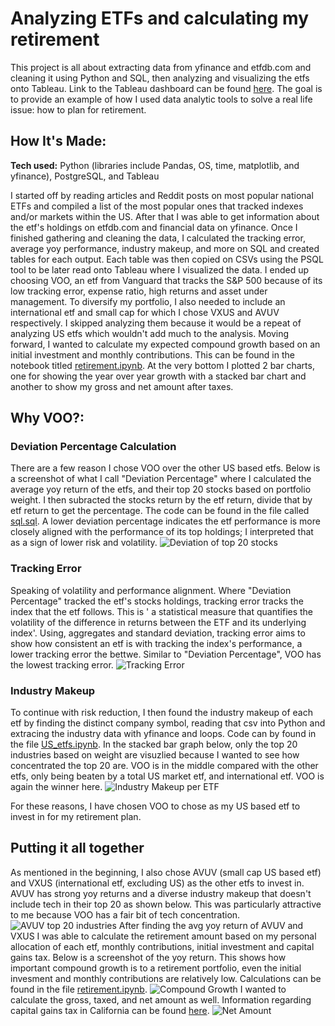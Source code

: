# Analyzing ETFs and calculating my retirement
This project is all about extracting data from yfinance and etfdb.com and cleaning it using Python and SQL, then analyzing and visualizing the etfs onto Tableau. Link to the Tableau dashboard can be found [here](https://public.tableau.com/app/profile/jason.lee2654/viz/ETFResearchProject/Dashboard1). 
The goal is to provide an example of how I used data analytic tools to solve a real life issue: how to plan for retirement.

## How It's Made:

**Tech used:** Python (libraries include Pandas, OS, time, matplotlib, and yfinance), PostgreSQL, and Tableau

I started off by reading articles and Reddit posts on most popular national ETFs and compiled a list of the most popular ones that tracked indexes and/or markets within the US. After that I was able to get information about the etf's holdings on etfdb.com and financial data on yfinance. 
Once I finished gathering and cleaning the data, I calculated the tracking error, average yoy performance, industry makeup, and more on SQL and created tables for each output. Each table was then copied on CSVs using the PSQL tool to be later read onto Tableau where I visualized the data.
I ended up choosing VOO, an etf from Vanguard that tracks the S&P 500 because of its low tracking error, expense ratio, high returns and asset under management. To diversify my portfolio, I also needed to include an international etf and small cap for which I chose VXUS and AVUV respectively. 
I skipped analyzing them because it would be a repeat of analyzing US etfs which wouldn't add much to the analysis. Moving forward, I wanted to calculate my expected compound growth based on an initial investment and monthly contributions. 
This can be found in the notebook titled [retirement.ipynb](https://github.com/JasonSTLee/retirement-analysis/blob/main/retirement.ipynb). At the very bottom I plotted 2 bar charts, one for showing the year over year growth with a stacked bar chart and another to show my gross and net amount after taxes.


## Why VOO?:

### Deviation Percentage Calculation

There are a few reason I chose VOO over the other US based etfs. Below is a screenshot of what I call "Deviation Percentage" where I calculated the average yoy return of the etfs, and their top 20 stocks based on portfolio weight. I then subracted the stocks return by the etf return, divide that by 
etf return to get the percentage. The code can be found in the file called [sql.sql](https://github.com/JasonSTLee/Retirement-Analysis/blob/main/sql.sql). A lower deviation percentage indicates the etf performance is more closely aligned with the performance of its top holdings; I interpreted that
as a sign of lower risk and volatility.
![Deviation of top 20 stocks](https://github.com/user-attachments/assets/473fc30e-bcda-462e-95d2-614d80484205)

### Tracking Error

Speaking of volatility and performance alignment. Where "Deviation Percentage" tracked the etf's stocks holdings, tracking error tracks the index that the etf follows. This is ' a statistical measure that quantifies the volatility of the difference in returns between the ETF and its underlying index'.
Using, aggregates and standard deviation, tracking error aims to show how consistent an etf is with tracking the index's performance, a lower tracking error the bettwe. Similar to "Deviation Percentage", VOO has the lowest tracking error.
![Tracking Error](https://github.com/user-attachments/assets/4757f103-17a0-418b-af5c-a995ea60f2ea)

### Industry Makeup

To continue with risk reduction, I then found the industry makeup of each etf by finding the distinct company symbol, reading that csv into Python and extracing the industry data with yfinance and loops. Code can by found in the file [US_etfs.ipynb](https://github.com/JasonSTLee/Retirement-Analysis/blob/main/US_etfs.ipynb). In the stacked bar graph below, only the top 20 industries based on weight are visuzlied because I wanted to see how concentrated the top 20 are. VOO is in the middle compared with the other etfs, only being beaten by a total US market etf, and international etf. VOO is again the winner here.
![Industry Makeup per ETF](https://github.com/user-attachments/assets/391b936f-ee70-476d-b9f7-17a4ce3d4914)


For these reasons, I have chosen VOO to chose as my US based etf to invest in for my retirement plan.

## Putting it all together

As mentioned in the beginning, I also chose AVUV (small cap US based etf) and VXUS (international etf, excluding US) as the other etfs to invest in. AVUV has strong yoy returns and a diverse industry makeup that doesn't include tech in their top 20 as shown below. This was particularly attractive to me because VOO has a fair bit of tech concentration.
![AVUV top 20 industries](https://github.com/user-attachments/assets/7df5ad61-313c-48bb-a00f-4121e2730491)
After finding the avg yoy return of AVUV and VXUS I was able to calculate the retirement amount based on my personal allocation of each etf, monthly contributions, initial investment and capital gains tax. Below is a screenshot of the yoy return. This shows how important compound growth is to a retirement portfolio, even the initial invesment and monthly contributions are relatively low. Calculations can be found in the file [retirement.ipynb](https://github.com/JasonSTLee/Retirement-Analysis/blob/main/retirement.ipynb). 
![Compound Growth](https://github.com/user-attachments/assets/0baa7739-c012-4f0f-b109-b843b4020fbe)
I wanted to calculate the gross, taxed, and net amount as well. Information regarding capital gains tax in California can be found [here](https://smartasset.com/investing/california-capital-gains-tax).
![Net Amount](https://github.com/user-attachments/assets/7db786a4-d8af-4f85-b819-6d371860593c)
